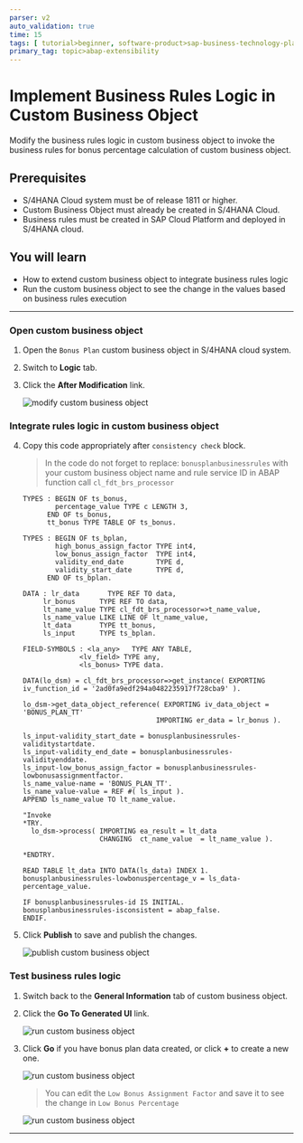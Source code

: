 ```yaml
---
parser: v2
auto_validation: true
time: 15
tags: [ tutorial>beginner, software-product>sap-business-technology-platform, topic>abap-extensibility, software-product>sap-s-4hana-cloud]
primary_tag: topic>abap-extensibility
---
```


# Implement Business Rules Logic in Custom Business Object
<!-- description --> Modify the business rules logic in custom business object to invoke the business rules for bonus percentage calculation of custom business object.

## Prerequisites
  - S/4HANA Cloud system must be of release 1811 or higher.
  - Custom Business Object must already be created in S/4HANA Cloud.
  - Business rules must be created in SAP Cloud Platform and deployed in S/4HANA cloud.

## You will learn
  - How to extend custom business object to integrate business rules logic
  - Run the custom business object to see the change in the values based on business rules execution

---

### Open custom business object


1. Open the `Bonus Plan` custom business object in S/4HANA cloud system.

2. Switch to **Logic** tab.

3. Click the **After Modification** link.

    ![modify custom business object](modifycbo.png)



### Integrate rules logic in custom business object


4. Copy this code appropriately after `consistency check` block.

    > In the code do not forget to replace:        `bonusplanbusinessrules` with your custom business object name and rule service ID in ABAP function call `cl_fdt_brs_processor`  

    ```ABAP
    TYPES : BEGIN OF ts_bonus,
            percentage_value TYPE c LENGTH 3,
          END OF ts_bonus,
          tt_bonus TYPE TABLE OF ts_bonus.

    TYPES : BEGIN OF ts_bplan,
            high_bonus_assign_factor TYPE int4,
            low_bonus_assign_factor  TYPE int4,
            validity_end_date        TYPE d,
            validity_start_date      TYPE d,
          END OF ts_bplan.

    DATA : lr_data       TYPE REF TO data,
         lr_bonus      TYPE REF TO data,
         lt_name_value TYPE cl_fdt_brs_processor=>t_name_value,
         ls_name_value LIKE LINE OF lt_name_value,
         lt_data       TYPE tt_bonus,
         ls_input      TYPE ts_bplan.

    FIELD-SYMBOLS : <la_any>   TYPE ANY TABLE,
                  <lv_field> TYPE any,
                  <ls_bonus> TYPE data.

    DATA(lo_dsm) = cl_fdt_brs_processor=>get_instance( EXPORTING iv_function_id = '2ad0fa9edf294a0482235917f728cba9' ).

    lo_dsm->get_data_object_reference( EXPORTING iv_data_object = 'BONUS_PLAN_TT'
                                     IMPORTING er_data = lr_bonus ).

    ls_input-validity_start_date = bonusplanbusinessrules-validitystartdate.
    ls_input-validity_end_date = bonusplanbusinessrules-validityenddate.
    ls_input-low_bonus_assign_factor = bonusplanbusinessrules-lowbonusassignmentfactor.
    ls_name_value-name = 'BONUS_PLAN_TT'.
    ls_name_value-value = REF #( ls_input ).
    APPEND ls_name_value TO lt_name_value.

    "Invoke
    *TRY.
      lo_dsm->process( IMPORTING ea_result = lt_data
                       CHANGING  ct_name_value  = lt_name_value ).

    *ENDTRY.

    READ TABLE lt_data INTO DATA(ls_data) INDEX 1.
    bonusplanbusinessrules-lowbonuspercentage_v = ls_data-percentage_value.

    IF bonusplanbusinessrules-id IS INITIAL.
    bonusplanbusinessrules-isconsistent = abap_false.
    ENDIF.
    ```

5. Click **Publish** to save and publish the changes.

    ![publish custom business object](publishcbo.png)


### Test business rules logic


1. Switch back to the **General Information** tab of custom business object.

2. Click the **Go To Generated UI** link.

    ![run custom business object](runcbo.png)

3. Click **Go** if you have bonus plan data created, or click **+** to create a new one.

    ![run custom business object](go.png)

    > You can edit the `Low Bonus Assignment Factor` and save it to see the change in `Low Bonus Percentage`

    ![run custom business object](editruncbo.png)



---
